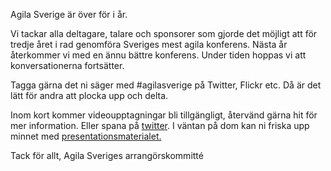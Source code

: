 Agila Sverige är över för i år.

Vi tackar alla deltagare, talare och sponsorer som gjorde det möjligt att för
tredje året i rad genomföra Sveriges mest agila konferens. Nästa år återkommer
vi med en ännu bättre konferens. Under tiden hoppas vi att konversationerna
fortsätter.

Tagga gärna det ni säger med #agilasverige på Twitter, Flickr etc. Då är det
lätt för andra att plocka upp och delta.

Inom kort kommer videoupptagningar bli tillgängligt, återvänd gärna hit för mer
information. Eller spana på [twitter](http://twitter.com/agilasverige). I
väntan på dom kan ni friska upp minnet med [presentationsmaterialet.](http://www.slideshare.net/event/agila-sverige-2010/slideshows)

Tack för allt,
Agila Sveriges arrangörskommitté
